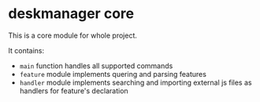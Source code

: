 # deskmanager core

This is a core module for whole project.

It contains:
- `main` function handles all supported commands
- `feature` module implements quering and parsing features
- `handler` module implements searching and importing external js files as handlers for feature's declaration
